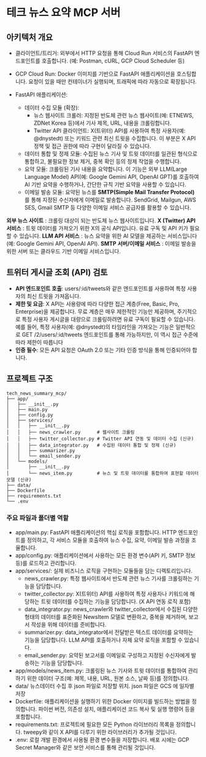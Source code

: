 # 테크 뉴스 요약 MCP 서버

## 아키텍처 개요

- 클라이언트/트리거: 외부에서 HTTP 요청을 통해 Cloud Run 서비스의 FastAPI 엔드포인트를 호출합니다. (예: Postman, cURL, GCP Cloud Scheduler 등)
- GCP Cloud Run: Docker 이미지를 기반으로 FastAPI 애플리케이션을 호스팅합니다. 요청이 있을 때만 컨테이너가 실행되며, 트래픽에 따라 자동으로 확장됩니다.
- FastAPI 애플리케이션:

    - 데이터 수집 모듈 (확장):
      - 뉴스 웹사이트 크롤러: 지정된 반도체 관련 뉴스 웹사이트(예: ETNEWS, ZDNet Korea 등)에서 기사 제목, URL, 내용을 크롤링합니다.
      - Twitter API 클라이언트: X(트위터) API를 사용하여 특정 사용자(예: @dnystedt) 또는 키워드 관련 최신 트윗을 수집합니다. 이 부분은 X API 정책 및 접근 권한에 따라 구현이 달라질 수 있습니다.
    - 데이터 통합 및 정제 모듈: 수집된 뉴스 기사 및 트윗 데이터를 일관된 형식으로 통합하고, 불필요한 정보 제거, 중복 확인 등의 정제 작업을 수행합니다.
    - 요약 모듈: 크롤링된 기사 내용을 요약합니다. 이 기능은 외부 LLM(Large Language Model) API(예: Google Gemini API, OpenAI GPT)를 호출하여 AI 기반 요약을 수행하거나, 간단한 규칙 기반 요약을 사용할 수 있습니다.
    - 이메일 발송 모듈: 요약된 뉴스를 **SMTP(Simple Mail Transfer Protocol)** 를 통해 지정된 수신자에게 이메일로 발송합니다. SendGrid, Mailgun, AWS SES, Gmail SMTP 등 다양한 이메일 서비스 공급자를 활용할 수 있습니다.

**외부 뉴스 사이트** : 크롤링 대상이 되는 반도체 뉴스 웹사이트입니다.
**X (Twitter) API 서비스** : 트윗 데이터를 가져오기 위한 X의 공식 API입니다. 유료 구독 및 API 키가 필요할 수 있습니다.
**LLM API 서비스** : 뉴스 요약을 위한 AI 모델을 제공하는 서비스입니다 (예: Google Gemini API, OpenAI API).
**SMTP 서버/이메일 서비스** : 이메일 발송을 위한 서버 또는 클라우드 기반 이메일 서비스입니다.

## 트위터 게시글 조회 (API) 검토
- **API 엔드포인트 호출**: users/:id/tweets와 같은 엔드포인트를 사용하여 특정 사용자의 최신 트윗을 가져옵니다.
- **제한 및 요금**: X API는 사용량에 따라 다양한 접근 계층(Free, Basic, Pro, Enterprise)을 제공합니다. 무료 계층은 매우 제한적인 기능만 제공하며, 주기적으로 특정 사용자 게시글을 대량으로 크롤링하려면 유료 구독이 필요할 수 있습니다. 예를 들어, 특정 사용자(예: @dnystedt)의 타임라인을 가져오는 기능은 일반적으로 GET /2/users/:id/tweets 엔드포인트를 통해 가능하지만, 이 역시 접근 수준에 따라 제한이 따릅니다  
- **인증 필수**: 모든 API 요청은 OAuth 2.0 또는 기타 인증 방식을 통해 인증되어야 합니다.

## 프로젝트 구조

```
tech_news_summary_mcp/
├── app/
│   ├── __init__.py
│   ├── main.py
│   ├── config.py
│   ├── services/
│   │   ├── __init__.py
│   │   ├── news_crawler.py      # 웹사이트 크롤링
│   │   ├── twitter_collector.py # Twitter API 연동 및 데이터 수집 (신규)
│   │   ├── data_integrator.py   # 수집된 데이터 통합 및 정제 (신규)
│   │   ├── summarizer.py
│   │   └── email_sender.py
│   └── models/
│       ├── __init__.py
│       └── news_item.py         # 뉴스 및 트윗 데이터를 통합하여 표현할 데이터 모델 (신규)
├── data/
├── Dockerfile
├── requirements.txt
└── .env
```

### 주요 파일과 폴더별 역할

- app/main.py: FastAPI 애플리케이션의 핵심 로직을 포함합니다. HTTP 엔드포인트를 정의하고, 각 서비스 모듈을 호출하여 뉴스 수집, 요약, 이메일 발송 과정을 조율합니다.  
- app/config.py: 애플리케이션에서 사용하는 모든 환경 변수(API 키, SMTP 정보 등)를 로드하고 관리합니다.  
- app/services/: 실제 비즈니스 로직을 구현하는 모듈들을 담는 디렉토리입니다.  
    - news_crawler.py: 특정 웹사이트에서 반도체 관련 뉴스 기사를 크롤링하는 기능을 담당합니다.  
    - twitter_collector.py: X(트위터) API를 사용하여 특정 사용자나 키워드에 해당하는 트윗 데이터를 수집하는 기능을 담당합니다. (X API 연동 로직 포함)  
    - data_integrator.py: news_crawler와 twitter_collector에서 수집된 다양한 형태의 데이터를 표준화된 NewsItem 모델로 변환하고, 중복을 제거하며, 보고서 작성을 위해 데이터를 준비합니다.  
    - summarizer.py: data_integrator에서 전달받은 텍스트 데이터를 요약하는 기능을 담당합니다. LLM API를 호출하거나 자체 요약 로직을 포함할 수 있습니다.  
    - email_sender.py: 요약된 보고서를 이메일로 구성하고 지정된 수신자에게 발송하는 기능을 담당합니다.  
- app/models/news_item.py: 크롤링된 뉴스 기사와 트윗 데이터를 통합하여 관리하기 위한 데이터 구조(예: 제목, 내용, URL, 원본 소스, 날짜 등)를 정의합니다.
- data/ 뉴스데이터 수집 후 json 파일로 저장할 위치. json 파일은 GCS 에 일자별 저장
- Dockerfile: 애플리케이션을 실행하기 위한 Docker 이미지를 빌드하는 방법을 정의합니다. 파이썬 버전, 의존성 설치, 애플리케이션 코드 복사 및 실행 명령어 등을 포함합니다.  
- requirements.txt: 프로젝트에 필요한 모든 Python 라이브러리 목록을 정의합니다. tweepy와 같이 X API를 다루기 위한 라이브러리가 추가될 것입니다.  
- .env: 로컬 개발 환경에서 사용될 환경 변수들을 저장합니다. 배포 시에는 GCP Secret Manager와 같은 보안 서비스를 통해 관리될 것입니다.  




